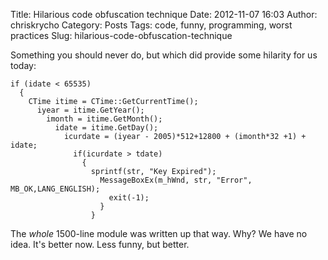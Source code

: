 Title: Hilarious code obfuscation technique
Date: 2012-11-07 16:03
Author: chriskrycho
Category: Posts
Tags: code, funny, programming, worst practices
Slug: hilarious-code-obfuscation-technique

Something you should never do, but which did provide some hilarity for
us today:

~~~~ {lang="cpp" line="1"}
if (idate < 65535)
  {
    CTime itime = CTime::GetCurrentTime();
      iyear = itime.GetYear();
        imonth = itime.GetMonth();
          idate = itime.GetDay();
            icurdate = (iyear - 2005)*512+12800 + (imonth*32 +1) + idate;
              if(icurdate > tdate)
                {
                  sprintf(str, "Key Expired");
                    MessageBoxEx(m_hWnd, str, "Error", MB_OK,LANG_ENGLISH);
                      exit(-1);
                    }
                  }
~~~~

The *whole* 1500-line module was written up that way. Why? We have no
idea. It's better now. Less funny, but better.

